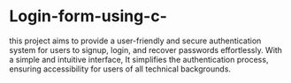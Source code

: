 # Login-form-using-c-
this project aims to provide a user-friendly and secure authentication system for users to signup, login, and recover passwords effortlessly. With a simple and intuitive interface, It simplifies the authentication process, ensuring accessibility for users of all technical backgrounds.

